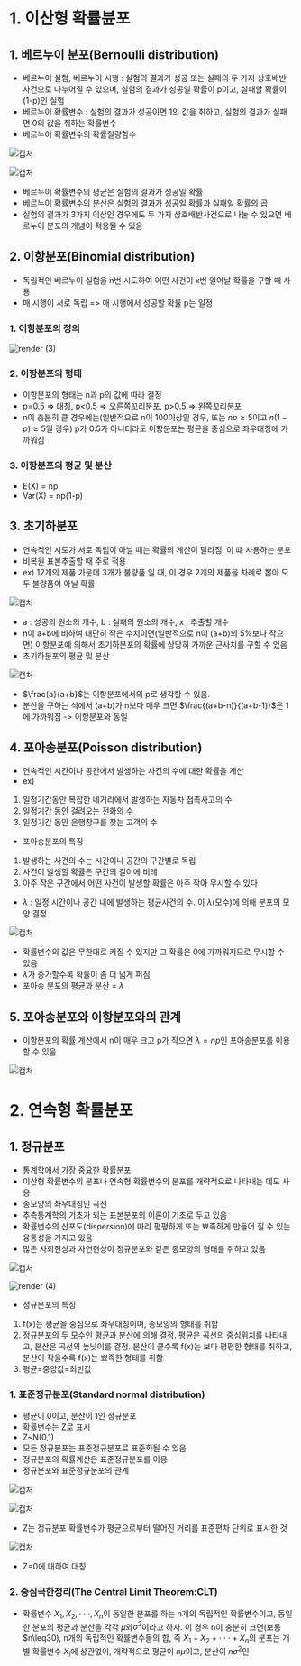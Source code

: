 # 1. 이산형 확률뷴포

## 1. 베르누이 분포(Bernoulli distribution)
- 베르누이 실험, 베르누이 시행 : 실험의 결과가 성공 또는 실패의 두 가지 상호배반사건으로 나누어질 수 있으며, 실험의 결과가 성공일 확률이 p이고, 실패할 확률이 (1-p)인 실험
- 베르누이 확률변수 : 실험의 결과가 성공이면 1의 값을 취하고, 실험의 결과가 실패면 0의 값을 취하는 확률변수
- 베르누이 확률변수의 확률질량함수

![캡처](https://user-images.githubusercontent.com/80622859/181464021-033664d1-5e3e-4db6-a3fd-94d8555a8f9d.PNG)

![캡처](https://user-images.githubusercontent.com/80622859/181464057-327a8738-6fb0-4a19-919f-694566ac5496.PNG)

- 베르누이 확률변수의 평균은 실험의 결과가 성공일 확률
- 베르누이 확률변수의 분산은 실험의 결과가 성공일 확률과 실패일 확률의 곱
- 실험의 결과가 3가지 이상인 경우에도 두 가지 상호배반사건으로 나눌 수 있으면 베르누이 분포의 개념이 적용될 수 있음

## 2. 이항분포(Binomial distribution)
- 독립적인 베르누이 실험을 n번 시도하여 어떤 사건이 x번 일어날 확률을 구할 때 사용
- 매 시행이 서로 독립 => 매 시행에서 성공할 확률 p는 일정

### 1. 이항분포의 정의

![render (3)](https://user-images.githubusercontent.com/80622859/181465202-993b91f2-700a-47fb-8544-2c8bb21b8f8a.png)

### 2. 이항분포의 형태
- 이항분포의 형태는 n과 p의 값에 따라 결정
- p=0.5 => 대칭, p<0.5 => 오른쪽꼬리분포, p>0.5 => 왼쪽꼬리분포
- n이 충분히 클 경우에는(일반적으로 n이 100이상일 경우, 또는 $np\geq5$이고 $n(1-p)\geq5$일 경우) p가 0.5가 아니더라도 이항분포는 평균을 중심으로 좌우대칭에 가까워짐

### 3. 이항분포의 평균 및 분산
- E(X) = np
- Var(X) = np(1-p)

## 3. 초기하분포
- 연속적인 시도가 서로 독립이 아닐 때는 확률의 계산이 달라짐. 이 떄 사용하는 분포
- 비복원 표본추출할 때 주로 적용
- ex) 12개의 제품 가운데 3개가 불량품 일 때, 이 경우 2개의 제품을 차례로 뽑아 모두 불량품이 아닐 확률

![캡처](https://user-images.githubusercontent.com/80622859/181468285-96894bbf-cad5-4f98-9d31-ac9f23ed99a2.PNG)

- a : 성공의 원소의 개수, b : 실패의 원소의 개수, x : 추출할 개수
- n이 a+b에 비하여 대단히 작은 수치이면(일반적으로 n이 (a+b)의 5%보다 작으면) 이항분포에 의해서 초기하분포의 확률에 상당히 가까운 근사치를 구할 수 있음
- 초기하분포의 평균 및 분산

![캡처](https://user-images.githubusercontent.com/80622859/181469007-0a364a6a-6923-45e5-8f24-28d40f6e8d17.PNG)

- $\frac{a}{a+b}$는 이항분포에서의 p로 생각할 수 있음.
- 분산을 구하는 식에서 (a+b)가 n보다 매우 크면 $\frac{(a+b-n)}{(a+b-1)}$은 1에 가까워짐 -> 이항분포와 동일

## 4. 포아송분포(Poisson distribution)
- 연속적인 시간이나 공간에서 발생하는 사건의 수에 대한 확률을 계산
- ex)
1. 일정기간동안 복잡한 네거리에서 발생하는 자동차 접촉사고의 수
2. 일정기간 동안 걸려오는 전화의 수
3. 일정기간 동안 은행창구를 찾는 고객의 수
- 포아송분포의 특징
1) 발생하는 사건의 수는 시간이나 공간의 구간별로 독립
2) 사건이 발생할 확률은 구간의 길이에 비례
3) 아주 작은 구간에서 어떤 사건이 발생할 확률은 아주 작아 무시할 수 있다
- $\lambda$ : 일정 시간이나 공간 내에 발생하는 평균사건의 수. 이 $\lambda$(모수)에 의해 분포의 모양 결정

![캡처](https://user-images.githubusercontent.com/80622859/181469945-986bd4d5-3874-4e08-9b91-d7dc335f994a.PNG)

- 확률변수의 값은 무한대로 커질 수 있지만 그 확률은 0에 가까워지므로 무시할 수 있음
- $\lambda$가 증가할수록 확률이 좀 더 넓게 퍼짐
- 포아송 분포의 평균과 분산 = $\lambda$

## 5. 포아송분포와 이항분포와의 관계
- 이항분포의 확률 계산에서 n이 매우 크고 p가 작으면 $\lambda=np$인 포아송분포를 이용할 수 있음

![캡처](https://user-images.githubusercontent.com/80622859/181470438-373809e8-a320-4ce3-9781-12930748e881.PNG)

# 2. 연속형 확률분포

## 1. 정규분포
- 통계학에서 가장 중요한 확률분포
- 이산형 확률변수의 분포나 연속형 확률변수의 분포를 개략적으로 나타내는 데도 사용
- 종모양의 좌우대칭인 곡선
- 추측통계학의 기초가 되는 표본분포의 이론이 기초로 두고 있음
- 확률변수의 산포도(dispersion)에 따라 평평하게 또는 뾰족하게 만들어 질 수 있는 융통성을 가지고 있음
- 많은 사회현상과 자연현상이 정규분포와 같은 종모양의 형태를 취하고 있음

![캡처](https://user-images.githubusercontent.com/80622859/181471498-375b2d5e-ee6a-4041-a32c-e4a0577c7cfa.PNG)

![render (4)](https://user-images.githubusercontent.com/80622859/181472098-102a67bf-e68b-40f3-b2d1-3ff69a538a84.png)

- 정규분포의 특징
1. f(x)는 평균을 중심으로 좌우대칭이며, 종모양의 형태를 취함
2. 정규분포의 두 모수인 평균과 분산에 의해 결정. 평균은 곡선의 중심위치를 나타내고, 분산은 곡선의 높낮이를 결정. 분산이 클수록 f(x)는 보다 평평한 형태를 취하고, 분산이 작을수록 f(x)는 뾰족한 형태를 취함
3. 평균=중앙값=최빈값

### 1. 표준정규분포(Standard normal distribution)
- 평균이 0이고, 분산이 1인 정규분포
- 확률변수는 Z로 표시
- Z~N(0,1)
- 모든 정규뷴포는 표준정규분포로 표준화될 수 있음
- 정규분포의 확률계산은 표준정규분포를 이용
- 정규분포와 표준정규분포의 관계

![캡처](https://user-images.githubusercontent.com/80622859/181472745-33e0eb0e-a301-407f-a793-8aee285c27fb.PNG)

![캡처](https://user-images.githubusercontent.com/80622859/181472842-2f604e8f-0e16-450f-ae48-b952f126a897.PNG)

- Z는 정규분포 확률변수가 평균으로부터 떨어진 거리를 표준편차 단위로 표시한 것

![캡처](https://user-images.githubusercontent.com/80622859/181472992-dea7e1a2-230d-4f57-8163-902fe1bd902a.PNG)

- Z=0에 대하여 대칭

### 2. 중심극한정리(The Central Limit Theorem:CLT)
- 확률변수 $X_1,X_2,\cdot\cdot\cdot,X_n$이 동일한 분포를 하는 n개의 독립적인 확률변수이고, 동일한 분포의 평균과 분산을 각각 $\mu$와$\sigma^2$이라고 하자. 이 경우 n이 충분히 크면(보통 $n\leq30), n개의 독립적인 확률변수들의 합, 즉 $X_1+X_2+\cdot\cdot\cdot+X_n$의 분포는 개별 확률변수 $X_i$에 상관없이, 개략적으로 평균이 $n\mu$이고, 분산이 $n\sigma^2$인 





